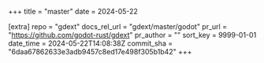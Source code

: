 +++
title = "master"
date = 2024-05-22

[extra]
repo = "gdext"
docs_rel_url = "gdext/master/godot"
pr_url = "https://github.com/godot-rust/gdext"
pr_author = ""
sort_key = 9999-01-01
date_time = 2024-05-22T14:08:38Z
commit_sha = "6daa67862633e3adb9457c8ed17e498f305b1b42"
+++


